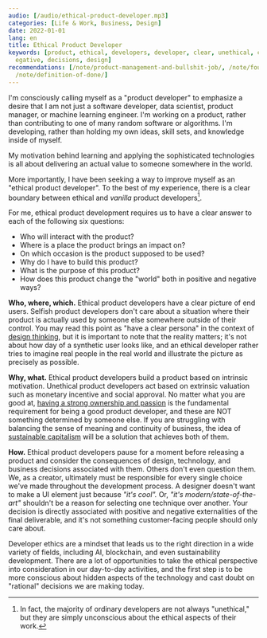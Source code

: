 ```yaml
---
audio: [/audio/ethical-product-developer.mp3]
categories: [Life & Work, Business, Design]
date: 2022-01-01
lang: en
title: Ethical Product Developer
keywords: [product, ethical, developers, developer, clear, unethical, capitalism,
  egative, decisions, design]
recommendations: [/note/product-management-and-bullshit-job/, /note/foundations-of-humane-technology/,
  /note/definition-of-done/]
---
```


I'm consciously calling myself as a "product developer" to emphasize a desire that I am not just a software developer, data scientist, product manager, or machine learning engineer. I'm working on a product, rather than contributing to one of many random software or algorithms. I'm developing, rather than holding my own ideas, skill sets, and knowledge inside of myself.

My motivation behind learning and applying the sophisticated technologies is all about delivering an actual value to someone somewhere in the world.

More importantly, I have been seeking a way to improve myself as an "ethical product developer". To the best of my experience, there is a clear boundary between ethical and *vanilla* product developers[^1].

For me, ethical product development requires us to have a clear answer to each of the following six questions:

- Who will interact with the product?
- Where is a place the product brings an impact on?
- On which occasion is the product supposed to be used?
- Why do I have to build this product?
- What is the purpose of this product?
- How does this product change the "world" both in positive and negative ways?

**Who, where, which.** Ethical product developers have a clear picture of end users. Selfish product developers don't care about a situation where their product is actually used by someone else somewhere outside of their control. You may read this point as "have a clear persona" in the context of [design thinking](/note/revisit-design-thinking/), but it is important to note that the reality matters; it's not about how day of a synthetic user looks like, and an ethical developer rather tries to imagine real people in the real world and illustrate the picture as precisely as possible.

**Why, what.** Ethical product developers build a product based on intrinsic motivation. Unethical product developers act based on extrinsic valuation such as monetary incentive and social approval. No matter what you are good at, [having a strong ownership and passion](/note/product-management-and-bullshit-job/) is the fundamental requirement for being a good product developer, and these are NOT something determined by someone else. If you are struggling with balancing the sense of meaning and continuity of business, the idea of [sustainable capitalism](/note/sustainable-capitalism/) will be a solution that achieves both of them.

**How.** Ethical product developers pause for a moment before releasing a product and consider the consequences of design, technology, and business decisions associated with them. Others don't even question them. We, as a creator, ultimately must be responsible for every single choice we've made throughout the development process. A designer doesn't want to make a UI element just because *"it's cool".* Or, *"it's modern/state-of-the-art"* shouldn't be a reason for selecting one technique over another. Your decision is directly associated with positive and negative externalities of the final deliverable, and it's not something customer-facing people should only care about.

Developer ethics are a mindset that leads us to the right direction in a wide variety of fields, including AI, blockchain, and even sustainability development. There are a lot of opportunities to take the ethical perspective into consideration in our day-to-day activities, and the first step is to be more conscious about hidden aspects of the technology and cast doubt on "rational" decisions we are making today.

[^1]: In fact, the majority of ordinary developers are not always "unethical," but they are simply unconscious about the ethical aspects of their work.
